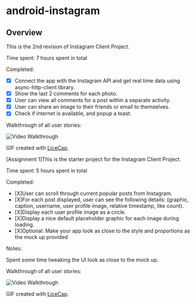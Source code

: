 # android-instagram

## Overview

This is the 2nd revision of Instagram Client Project.

Time spent: 7 hours spent in total

Completed: 

* [X] Connect the app with the Instagram API and get real time data using async-http-client library.
* [X] Show the last 2 comments for each photo.
* [X] User can view all comments for a post within a separate activity.
* [X] User can share an image to their friends or email to themselves.
* [X] Check if internet is available, and popup a toast.

Walkthrough of all user stories:

<img src='http://i.imgur.com/0WSO1GV.gif' title='Video Walkthrough' width='' alt='Video Walkthrough' />

GIF created with [LiceCap](http://www.cockos.com/licecap/).


[Assignment 1]This is the starter project for the Instagram Client Project. 

Time spent: 5 hours spent in total

Completed:

* [X]User can scroll through current popular posts from Instagram.
* [X]For each post displayed, user can see the following details: (graphic, caption, username, user profile image, relative timestamp, like count).
* [X]Display each user profile image as a circle.
* [X]Display a nice default placeholder graphic for each image during loading.
* [X]Optional: Make your app look as close to the style and proportions as the mock up provided

Notes:

Spent some time tweaking the UI look as close to the mock up.

Walkthrough of all user stories:

<img src='http://i.imgur.com/yp4UosV.gif' title='Video Walkthrough' width='' alt='Video Walkthrough' />

GIF created with [LiceCap](http://www.cockos.com/licecap/).

